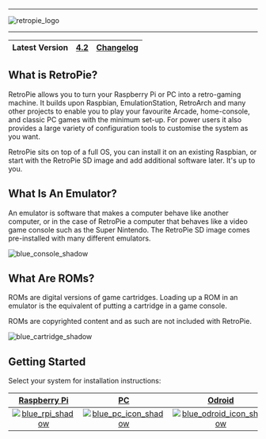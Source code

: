 ***
![retropie_logo](https://cloud.githubusercontent.com/assets/10035308/21968193/e1670f2a-db46-11e6-8ff7-eb6d7188c9e7.png)
***
| Latest Version  | [**4.2**](https://retropie.org.uk/download/)  | [Changelog](Changelogs)  |
|:---:|:---:|:---:|

## What is RetroPie?

RetroPie allows you to turn your Raspberry Pi or PC into a retro-gaming machine. It builds upon Raspbian, EmulationStation, RetroArch and many other projects to enable you to play your favourite Arcade, home-console, and classic PC games with the minimum set-up. For power users it also provides a large variety of configuration tools to customise the system as you want.

RetroPie sits on top of a full OS, you can install it on an existing Raspbian, or start with the RetroPie SD image and add additional software later. It's up to you. 

## What Is An Emulator?

An emulator is software that makes a computer behave like another computer, or in the case of RetroPie a computer that behaves like a video game console such as the Super Nintendo. The RetroPie SD image comes pre-installed with many different emulators.

![blue_console_shadow](https://cloud.githubusercontent.com/assets/10035308/22178094/cf801644-dfe2-11e6-8327-71a61d540d2f.png)

## What Are ROMs?

ROMs are digital versions of game cartridges. Loading up a ROM in an emulator is the equivalent of putting a cartridge in a game console. 

ROMs are copyrighted content and as such are not included with RetroPie.

![blue_cartridge_shadow](https://cloud.githubusercontent.com/assets/10035308/22178090/cf5cad76-dfe2-11e6-8c63-ec48cc4755f6.png)

## Getting Started

Select your system for installation instructions:

|**[Raspberry Pi](First-Installation)** | **[PC](RetroPie-on-Debian)** | **[Odroid](Odroid)** |
|:---:|:---:|:---:|
|[![blue_rpi_shadow](https://cloud.githubusercontent.com/assets/10035308/22178093/cf7ecf00-dfe2-11e6-8fb3-dab3b1e17f7d.png)](First-Installation)|[![blue_pc_icon_shadow](https://cloud.githubusercontent.com/assets/10035308/22178091/cf7ebdf8-dfe2-11e6-9d19-f7bd06cc7751.png)](RetroPie-Ubuntu-16.04-LTS-x86-Flavor)|[![blue_odroid_icon_shadow](https://cloud.githubusercontent.com/assets/10035308/22178092/cf7ec15e-dfe2-11e6-910a-44531acffffb.png)](Odroid)|



